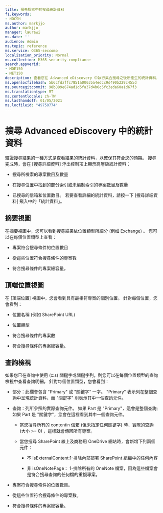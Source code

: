 ```yaml
---
title: 預先探索中的搜尋統計資料
f1.keywords:
- NOCSH
ms.author: markjjo
author: markjjo
manager: laurawi
ms.date: ''
audience: Admin
ms.topic: reference
ms.service: O365-seccomp
localization_priority: Normal
ms.collection: M365-security-compliance
search.appverid:
- MOE150
- MET150
description: 查看您在 Advanced eDiscovery 中執行集合搜尋之後所產生的統計資料，以驗證搜尋結果。
ms.openlocfilehash: 5b6cfdaffc7851a00035a4edcc9d490b229c455d
ms.sourcegitcommit: 98b889e674ad1d5fa37d4b6c5fc3eda60a1d67f3
ms.translationtype: MT
ms.contentlocale: zh-TW
ms.lasthandoff: 01/05/2021
ms.locfileid: "49750774"
---
```

# <a name="search-statistics-in-advanced-ediscovery"></a>搜尋 Advanced eDiscovery 中的統計資料

驗證搜尋結果的一種方式是查看結果的統計資料，以確保其符合您的預期。 搜尋完成時，會在 [搜尋詳細資料] 浮出控制項上顯示高層級統計資料：

- 搜尋所檢索的專案數目及數量

- 在搜尋位置中找到的部分索引或未編制索引的專案數目及數量

- 已搜尋的信箱和位置數目。
若要查看詳細的統計資料，請按一下 [搜尋詳細資料] 飛入中的「統計資料」。

## <a name="summary-view"></a>摘要視圖

在摘要視圖中，您可以看到搜尋結果依位置類型所細分 (例如 Exchange) 。 您可以在每個位置類型上查看：

- 專案符合搜尋條件的位置數目

- 從這些位置符合搜尋條件的專案數

- 符合搜尋條件的專案總容量。

## <a name="top-locations-view"></a>頂端位置視圖

在 [頂端位置] 視圖中，您會看到具有最相符專案的個別位置。 針對每個位置，您會看到：

- 位置名稱 (例如 SharePoint URL) 

- 位置類型

- 符合搜尋條件的專案數

- 符合搜尋條件的專案總容量。

## <a name="queries-view"></a>查詢檢視

如果您已在查詢中使用 (c:s) 關鍵字或關鍵字列，則您可以在每個位置類型的查詢檢視中查看查詢明細。 針對每個位置類型，您會看到：

- 部分：此欄會包含 "Primary" 或 "關鍵字" 一字。 "Primary" 表示列在整個查詢中呈現統計資料，而 "關鍵字" 則表示其中一個查詢元件。

- 查詢：列所參照的實際查詢元件。 如果 Part 是 "Primary"，這會是整個查詢;如果 Part 是 "關鍵字"，您會在這裡看到其中一個查詢元件。
  
  - 當您搜尋所有的 contentin 信箱 (但未指定任何關鍵字) 時，實際的查詢 (大小 >= 0) ，這樣就會傳回所有專案。
  
  - 當您搜尋 SharePoint 線上及商務用 OneDrive 網站時，會新增下列兩個元件：
    
    - 不 IsExternalContent:1-排除內部部署 SharePoint 組織中的任何內容
    
    - 非 isOneNotePage： 1-排除所有的 OneNote 檔案，因為這些檔案會是符合搜尋查詢的任何檔的重複專案。

- 專案符合搜尋條件的位置數目。

- 從這些位置符合搜尋條件的專案數。

- 符合搜尋條件的專案總容量。
